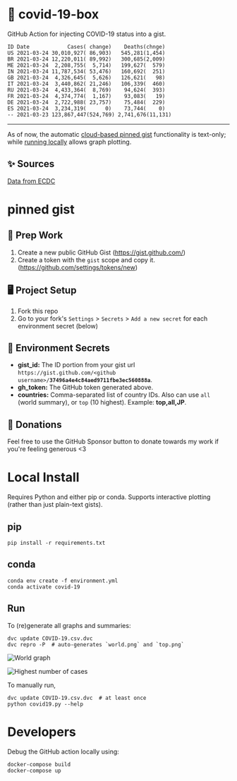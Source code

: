 # 🏥 covid-19-box

GitHub Action for injecting COVID-19 status into a gist.

```
ID Date            Cases( change)    Deaths(chnge)
US 2021-03-24 30,010,927( 86,903)   545,281(1,454)
BR 2021-03-24 12,220,011( 89,992)   300,685(2,009)
ME 2021-03-24  2,208,755(  5,714)   199,627(  579)
IN 2021-03-24 11,787,534( 53,476)   160,692(  251)
GB 2021-03-24  4,326,645(  5,626)   126,621(   98)
IT 2021-03-24  3,440,862( 21,246)   106,339(  460)
RU 2021-03-24  4,433,364(  8,769)    94,624(  393)
FR 2021-03-24  4,374,774(  1,167)    93,083(   19)
DE 2021-03-24  2,722,988( 23,757)    75,484(  229)
ES 2021-03-24  3,234,319(      0)    73,744(    0)
-- 2021-03-23 123,867,447(524,769) 2,741,676(11,131)
```

---

As of now, the automatic [cloud-based pinned gist](#pinned-gist) functionality is text-only;
while [running locally](#local-install) allows graph plotting.

## ✨ Sources

[Data from ECDC](https://www.ecdc.europa.eu/en/publications-data/download-todays-data-geographic-distribution-covid-19-cases-worldwide)

# pinned gist

## 🎒 Prep Work
1. Create a new public GitHub Gist (https://gist.github.com/)
1. Create a token with the `gist` scope and copy it. (https://github.com/settings/tokens/new)

## 🖥 Project Setup
1. Fork this repo
1. Go to your fork's `Settings` > `Secrets` > `Add a new secret` for each environment secret (below)

## 🤫 Environment Secrets
- **gist_id:** The ID portion from your gist url `https://gist.github.com/<github username>/`**`37496a4e4c84aed9711fbe3ec560888a`**.
- **gh_token:** The GitHub token generated above.
- **countries:** Comma-separated list of country IDs. Also can use `all` (world summary), or `top` (10 highest). Example: **top,all,JP**.

## 💸 Donations

Feel free to use the GitHub Sponsor button to donate towards my work if you're feeling generous <3

# Local Install

Requires Python and either pip or conda. Supports interactive plotting (rather than just plain-text gists).

## pip

```
pip install -r requirements.txt
```

## conda

```
conda env create -f environment.yml
conda activate covid-19
```

## Run

To (re)generate all graphs and summaries:

```
dvc update COVID-19.csv.dvc
dvc repro -P  # auto-generates `world.png` and `top.png`
```

![World graph](world.png)

![Highest number of cases](top.png)

To manually run,

```
dvc update COVID-19.csv.dvc  # at least once
python covid19.py --help
```

# Developers

Debug the GitHub action locally using:

```
docker-compose build
docker-compose up
```
